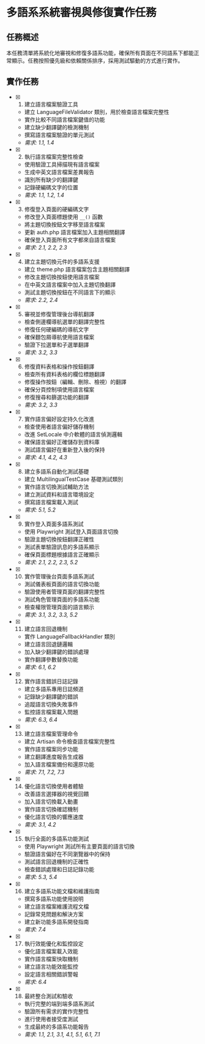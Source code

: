 # 多語系系統審視與修復實作任務

## 任務概述

本任務清單將系統化地審視和修復多語系功能，確保所有頁面在不同語系下都能正常顯示。任務按照優先級和依賴關係排序，採用測試驅動的方式進行實作。

## 實作任務

- [x] 1. 建立語言檔案驗證工具


  - 建立 LanguageFileValidator 類別，用於檢查語言檔案完整性
  - 實作比較不同語言檔案鍵值的功能
  - 建立缺少翻譯鍵的檢測機制
  - 撰寫語言檔案驗證的單元測試
  - _需求: 1.1, 1.4_

- [x] 2. 執行語言檔案完整性檢查


  - 使用驗證工具掃描現有語言檔案
  - 生成中英文語言檔案差異報告
  - 識別所有缺少的翻譯鍵
  - 記錄硬編碼文字的位置
  - _需求: 1.1, 1.2, 1.4_

- [x] 3. 修復登入頁面的硬編碼文字


  - 修改登入頁面標題使用 `__()` 函數
  - 將主題切換按鈕文字移至語言檔案
  - 更新 auth.php 語言檔案加入主題相關翻譯
  - 確保登入頁面所有文字都來自語言檔案
  - _需求: 2.1, 2.2, 2.3_

- [x] 4. 建立主題切換元件的多語系支援








  - 建立 theme.php 語言檔案包含主題相關翻譯
  - 修改主題切換按鈕使用語言檔案
  - 在中英文語言檔案中加入主題切換翻譯
  - 測試主題切換按鈕在不同語言下的顯示
  - _需求: 2.2, 2.4_

- [x] 5. 審視並修復管理後台導航翻譯





  - 檢查側邊欄導航選單的翻譯完整性
  - 修復任何硬編碼的導航文字
  - 確保麵包屑導航使用語言檔案
  - 驗證下拉選單和子選單翻譯
  - _需求: 3.2, 3.3_

- [x] 6. 修復資料表格和操作按鈕翻譯





  - 檢查所有資料表格的欄位標題翻譯
  - 修復操作按鈕（編輯、刪除、檢視）的翻譯
  - 確保分頁控制項使用語言檔案
  - 修復搜尋和篩選功能的翻譯
  - _需求: 3.2, 3.3_

- [x] 7. 實作語言偏好設定持久化改進




  - 檢查使用者語言偏好儲存機制
  - 改進 SetLocale 中介軟體的語言偵測邏輯
  - 確保語言偏好正確儲存到資料庫
  - 測試語言偏好在重新登入後的保持
  - _需求: 4.1, 4.2, 4.3_

- [x] 8. 建立多語系自動化測試基礎





  - 建立 MultilingualTestCase 基礎測試類別
  - 實作語言切換測試輔助方法
  - 建立測試資料和語言環境設定
  - 撰寫語言檔案載入測試
  - _需求: 5.1, 5.2_

- [x] 9. 實作登入頁面多語系測試





  - 使用 Playwright 測試登入頁面語言切換
  - 驗證主題切換按鈕翻譯正確性
  - 測試表單驗證訊息的多語系顯示
  - 確保頁面標題根據語言正確顯示
  - _需求: 2.1, 2.2, 2.3, 5.2_

- [x] 10. 實作管理後台頁面多語系測試





  - 測試儀表板頁面的語言切換功能
  - 驗證使用者管理頁面的翻譯完整性
  - 測試角色管理頁面的多語系功能
  - 檢查權限管理頁面的語言顯示
  - _需求: 3.1, 3.2, 3.3, 5.2_

- [x] 11. 建立語言回退機制





  - 實作 LanguageFallbackHandler 類別
  - 建立語言回退鏈邏輯
  - 加入缺少翻譯鍵的錯誤處理
  - 實作翻譯參數替換功能
  - _需求: 6.1, 6.2_

- [x] 12. 實作語言錯誤日誌記錄









  - 建立多語系專用日誌頻道
  - 記錄缺少翻譯鍵的錯誤
  - 追蹤語言切換失敗事件
  - 監控語言檔案載入問題
  - _需求: 6.3, 6.4_

- [x] 13. 建立語言檔案管理命令




  - 建立 Artisan 命令檢查語言檔案完整性
  - 實作語言檔案同步功能
  - 建立翻譯進度報告生成器
  - 加入語言檔案備份和還原功能
  - _需求: 7.1, 7.2, 7.3_

- [x] 14. 優化語言切換使用者體驗





  - 改善語言選擇器的視覺回饋
  - 加入語言切換載入動畫
  - 實作語言切換確認機制
  - 優化語言切換的響應速度
  - _需求: 3.1, 4.2_

- [x] 15. 執行全面的多語系功能測試





  - 使用 Playwright 測試所有主要頁面的語言切換
  - 驗證語言偏好在不同瀏覽器中的保持
  - 測試語言回退機制的正確性
  - 檢查錯誤處理和日誌記錄功能
  - _需求: 5.3, 5.4_

- [x] 16. 建立多語系功能文檔和維護指南





  - 撰寫多語系功能使用說明
  - 建立語言檔案維護流程文檔
  - 記錄常見問題和解決方案
  - 建立新功能多語系開發指南
  - _需求: 7.4_

- [x] 17. 執行效能優化和監控設定





  - 優化語言檔案載入效能
  - 實作語言檔案快取機制
  - 建立語言功能效能監控
  - 設定語言相關錯誤警報
  - _需求: 6.4_

- [x] 18. 最終整合測試和驗收





  - 執行完整的端到端多語系測試
  - 驗證所有需求的實作完整性
  - 進行使用者接受度測試
  - 生成最終的多語系功能報告
  - _需求: 1.1, 2.1, 3.1, 4.1, 5.1, 6.1, 7.1_